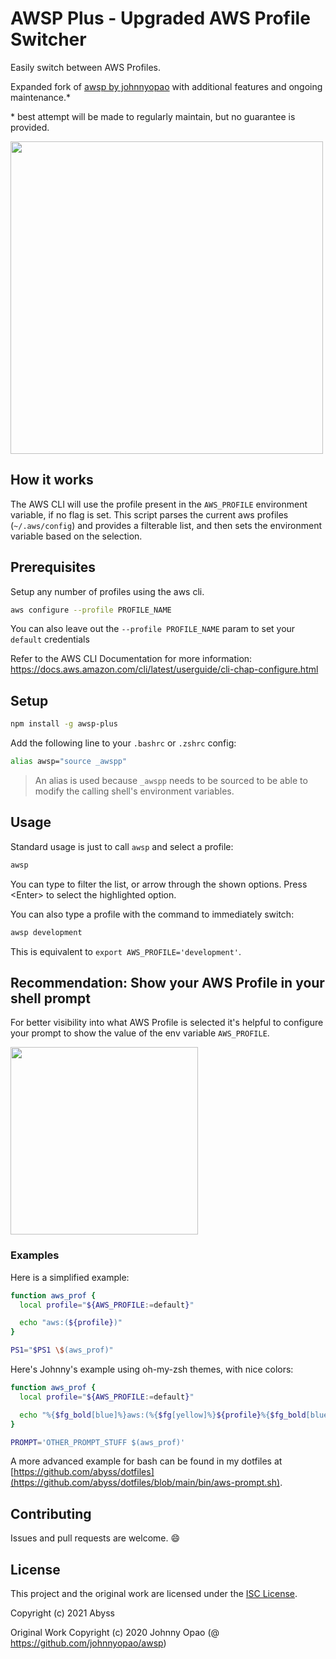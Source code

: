 # AWSP Plus - Upgraded AWS Profile Switcher

Easily switch between AWS Profiles.

Expanded fork of [awsp by johnnyopao](https://github.com/johnnyopao/awsp) with additional features and ongoing maintenance.*

\* best attempt will be made to regularly maintain, but no guarantee is provided.

<img src="demo.gif" width="500">

## How it works

The AWS CLI will use the profile present in the `AWS_PROFILE` environment variable, if no flag is set. This script parses the current aws profiles (`~/.aws/config`) and provides a filterable list, and then sets the environment variable based on the selection.

## Prerequisites
Setup any number of profiles using the aws cli.

```sh
aws configure --profile PROFILE_NAME
```

You can also leave out the `--profile PROFILE_NAME` param to set your `default` credentials

Refer to the AWS CLI Documentation for more information:
https://docs.aws.amazon.com/cli/latest/userguide/cli-chap-configure.html

## Setup

```sh
npm install -g awsp-plus
```

Add the following line to your `.bashrc` or `.zshrc` config:
```sh
alias awsp="source _awspp"
```

> An alias is used because `_awspp` needs to be sourced to be able to modify the calling shell's environment variables.

## Usage
Standard usage is just to call `awsp` and select a profile:
```sh
awsp
```
You can type to filter the list, or arrow through the shown options. Press \<Enter\> to select the highlighted option.

You can also type a profile with the command to immediately switch:
```sh
awsp development
```
This is equivalent to `export AWS_PROFILE='development'`.

## Recommendation: Show your AWS Profile in your shell prompt
For better visibility into what AWS Profile is selected it's helpful to configure your prompt to show the value of the env variable `AWS_PROFILE`.

<img src="screenshot.png" width="300">

### Examples
Here is a simplified example:
```sh
function aws_prof {
  local profile="${AWS_PROFILE:=default}"

  echo "aws:(${profile})"
}

PS1="$PS1 \$(aws_prof)"
```

Here's Johnny's example using oh-my-zsh themes, with nice colors:

```sh
function aws_prof {
  local profile="${AWS_PROFILE:=default}"

  echo "%{$fg_bold[blue]%}aws:(%{$fg[yellow]%}${profile}%{$fg_bold[blue]%})%{$reset_color%} "
}

PROMPT='OTHER_PROMPT_STUFF $(aws_prof)'
```

A more advanced example for bash can be found in my dotfiles at [https://github.com/abyss/dotfiles](https://github.com/abyss/dotfiles/blob/main/bin/aws-prompt.sh).

## Contributing
Issues and pull requests are welcome. 😄

## License
This project and the original work are licensed under the [ISC License](LICENSE.md).

Copyright (c) 2021 Abyss

Original Work Copyright (c) 2020 Johnny Opao (@ https://github.com/johnnyopao/awsp)

